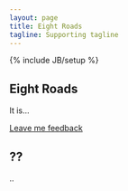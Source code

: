 ```yaml
---
layout: page
title: Eight Roads 
tagline: Supporting tagline
---
```

{% include JB/setup %}

## Eight Roads

It is...

<a class="btn btn-mini btn-info" href="https://github.com/hupili/Feedback/issues/new" title="Leave Pili feedback using GitHub" target="_blank"><i class="icon-comment icon-white"></i> Leave me feedback</a>    

## ??

..
